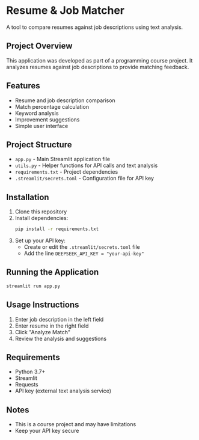 # Resume & Job Matcher

A tool to compare resumes against job descriptions using text analysis.

## Project Overview

This application was developed as part of a programming course project. It analyzes resumes against job descriptions to provide matching feedback.

## Features

- Resume and job description comparison
- Match percentage calculation
- Keyword analysis
- Improvement suggestions
- Simple user interface

## Project Structure

- `app.py` - Main Streamlit application file
- `utils.py` - Helper functions for API calls and text analysis
- `requirements.txt` - Project dependencies
- `.streamlit/secrets.toml` - Configuration file for API key

## Installation

1. Clone this repository
2. Install dependencies:
   ```bash
   pip install -r requirements.txt
   ```
3. Set up your API key:
   - Create or edit the `.streamlit/secrets.toml` file
   - Add the line `DEEPSEEK_API_KEY = "your-api-key"`

## Running the Application

```bash
streamlit run app.py
```

## Usage Instructions

1. Enter job description in the left field
2. Enter resume in the right field
3. Click "Analyze Match"
4. Review the analysis and suggestions

## Requirements

- Python 3.7+
- Streamlit
- Requests
- API key (external text analysis service)

## Notes

- This is a course project and may have limitations
- Keep your API key secure 